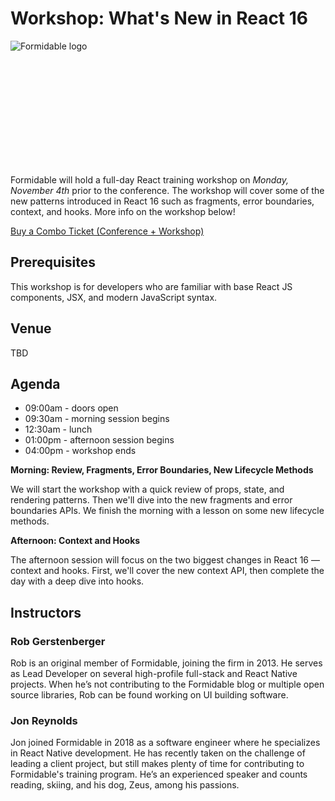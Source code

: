 # Workshop: What's New in React 16

<div style="height:200px">
    <img alt="Formidable logo" src="${STATIC}/images/sponsors/formidable.svg"/>
</div>

Formidable will hold a full-day React training workshop on *Monday, November 4th* prior to the conference. The workshop will cover some of the new patterns introduced in React 16 such as fragments, error boundaries, context, and hooks. More info on the workshop below!

<a class="cta" href="https://fizbuz.com/signup?placeID=PLoz9mrq5pvw8xvvnomxq71kjlngx406&forwardUrl=https%3A%2F%2Fti.to%2Fevent-loop%2Fcascadiajs-2019%2Fwith%2Fnfb9f7-vxei%2C2jsnjwraibu%2Cdarlfcbexuy%2Coxxgtirrr5o%2Cgxtdhvhs2s8%2Cqzjnfesyonm%2Ccip51mg0glk%2C5atc3qhk-60">Buy a Combo Ticket (Conference + Workshop)</a>

## Prerequisites

This workshop is for developers who are familiar with base React JS components, JSX, and modern JavaScript syntax.

## Venue

TBD

## Agenda

- 09:00am - doors open
- 09:30am - morning session begins
- 12:30am - lunch
- 01:00pm - afternoon session begins
- 04:00pm - workshop ends

**Morning: Review, Fragments, Error Boundaries, New Lifecycle Methods**

We will start the workshop with a quick review of props, state, and rendering patterns. Then we'll dive into the new fragments and error boundaries APIs. We finish the morning with a lesson on some new lifecycle methods.

**Afternoon: Context and Hooks**

The afternoon session will focus on the two biggest changes in React 16 — context and hooks. First, we'll cover the new context API, then complete the day with a deep dive into hooks.

## Instructors

### Rob Gerstenberger

Rob is an original member of Formidable, joining the firm in 2013. He serves as Lead Developer on several high-profile full-stack and React Native projects. When he’s not contributing to the Formidable blog or multiple open source libraries, Rob can be found working on UI building software. 

### Jon Reynolds

Jon joined Formidable in 2018 as a software engineer where he specializes in React Native development. He has recently taken on the challenge of leading a client project, but still makes plenty of time for contributing to Formidable's training program. He’s an experienced speaker and counts reading, skiing, and his dog, Zeus, among his passions.
